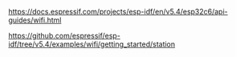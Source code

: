 https://docs.espressif.com/projects/esp-idf/en/v5.4/esp32c6/api-guides/wifi.html 

https://github.com/espressif/esp-idf/tree/v5.4/examples/wifi/getting_started/station 